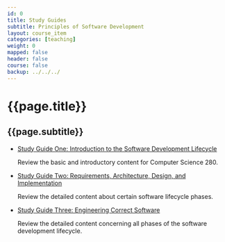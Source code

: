 ```yaml
---
id: 0
title: Study Guides
subtitle: Principles of Software Development
layout: course_item
categories: [teaching]
weight: 0
mapped: false
header: false
course: false
backup: ../../../
---
```


# {{page.title}}

## {{page.subtitle}}

<ul>

<li><a href="{{site.baseurl}}teaching/cs280F2015/provide/studyguides/exam1/cs280F2015_studyguide_exam01.pdf">Study Guide One: Introduction to the Software Development Lifecycle</a> <p>Review the basic and introductory content for Computer Science 280.</p.>

<li><a href="{{site.baseurl}}teaching/cs280F2015/provide/studyguides/exam2/cs280F2015_studyguide_exam02.pdf">Study Guide Two: Requirements, Architecture, Design, and Implementation</a> <p>Review the detailed content about certain software lifecycle phases.</p>

<li><a href="{{site.baseurl}}teaching/cs280F2015/provide/studyguides/exam3/cs280F2015_studyguide_exam03.pdf">Study Guide Three: Engineering Correct Software</a> <p>Review the detailed content concerning all phases of the software development lifecycle.</p>

</ul>

